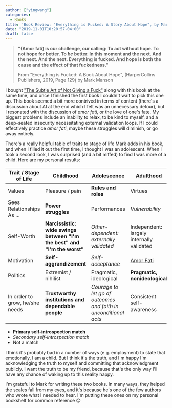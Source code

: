 ```yaml
---
author: ["yingwang"]
categories:
  - Books
title: 'Book Review: "Everything is Fucked: A Story About Hope", by Mark Manson'
date: "2019-11-01T10:20:57-04:00"
draft: false
---
```


> **"(Amor fati) is our challenge, our calling: To act without hope. To not hope
> for better. To _be_ better. In this moment and the next. And the next. And the
> next. Everything is fucked. And hope is both the cause and the effect of that
> fuckedness."**
>
> From "Everything is Fucked: A Book About Hope", (HarperCollins Publishers,
> 2019, Page 129) by Mark Manson

I bought ["The Subtle Art of Not Giving a
Fuck"](/posts/2019/10/30/the_subtle_art) along with this book at the same time,
and once I finished the first book I couldn't wait to pick this one up. This
book seemed a bit more contrived in terms of content (there's a discussion about
AI at the end which I felt was an unnecessary detour), but I resonated with the
discussion of _amor fati_, or the love of one's fate. My biggest problems
include an inability to relax, to be kind to myself, and a deep-seated
insecurity necessitating external validation loops. If I could effectively
practice _amor fati_, maybe these struggles will diminish, or go away entirely.

There's a really helpful table of traits to stage of life Mark adds in his book,
and when I filled it out the first time, I thought I was an adolescent. When I
took a second look, I was surprised (and a bit miffed) to find I was more of a
child. Here are my personal results:

| Trait / Stage of Life          | Childhood                                                                | Adolescence                                                     | Adulthood                                            |
| ------------------------------ | ------------------------------------------------------------------------ | --------------------------------------------------------------- | ---------------------------------------------------- |
| Values                         | Pleasure / pain                                                          | **Rules and roles**                                             | Virtues                                              |
| Sees Relationships As ...      | **Power struggles**                                                      | Performances                                                    | _Vulnerability_                                      |
| Self-Worth                     | **Narcissistic: wide swings between "I'm the best" and "I'm the worst"** | _Other-dependent: externally validated_                         | Independent: largely internally validated            |
| Motivation                     | **Self-aggrandizement**                                                  | _Self-acceptance_                                               | [Amor Fati](https://en.wikipedia.org/wiki/Amor_fati) |
| Politics                       | Extremist / nihilist                                                     | Pragmatic, ideological                                          | **Pragmatic, nonideological**                        |
| In order to grow, he/she needs | **Trustworthy institutions and dependable people**                       | _Courage to let go of outcomes and faith in unconditional acts_ | Consistent self-awareness                            |

- **Primary self-introspection match**
- _Secondary self-introspection match_
- Not a match

I think it's probably bad in a number of ways (e.g. employment) to state that
emotionally, I am a child. But I think it's the truth, and I'm happy I'm
acknowledging the truth to myself and committing that acknowledgment publicly. I
want the truth to be my friend, because that's the only way I'll have any chance
of waking up to this reality happy.

I'm grateful to Mark for writing these two books. In many ways, they helped the
scales fall from my eyes, and it's because he's one of the few authors who wrote
what I needed to hear. I'm putting these ones on my personal bookshelf for
common reference :blush:
